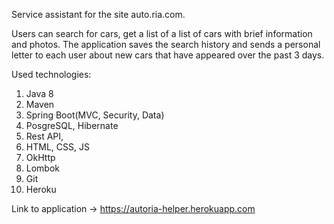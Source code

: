 Service assistant for the site auto.ria.com. 

Users can search for cars, get a list of a list of cars with brief information and photos. 
The application saves the search history and sends a personal letter to each user about new cars that have appeared over the past 3 days.


Used technologies:
1. Java 8
2. Maven
3. Spring Boot(MVC, Security, Data)
4. PosgreSQL, Hibernate
5. Rest API,
6. HTML, CSS, JS
7. OkHttp
8. Lombok
9. Git
10.  Heroku

Link to application -> https://autoria-helper.herokuapp.com
